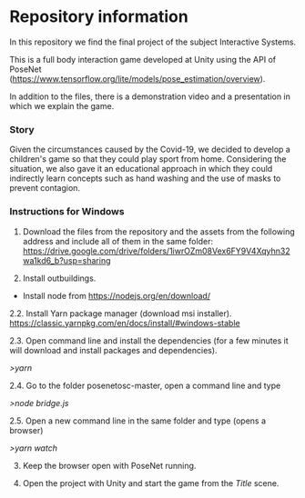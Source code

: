 # Repository information
In this repository we find the final project of the subject Interactive Systems.

This is a full body interaction game developed at Unity using the API of PoseNet (https://www.tensorflow.org/lite/models/pose_estimation/overview).

In addition to the files, there is a demonstration video and a presentation in which we explain the game.

### Story
Given the circumstances caused by the Covid-19, we decided to develop a children's game so that they could play sport from home. Considering the situation, we also gave it an educational approach in which they could indirectly learn concepts such as hand washing and the use of masks to prevent contagion.

### Instructions for Windows
1. Download the files from the repository and the assets from the following address and include all of them in the same folder: https://drive.google.com/drive/folders/1iwrOZm08Vex6FY9V4Xqyhn32wa1kd6_b?usp=sharing

2. Install outbuildings.

- Install node from https://nodejs.org/en/download/

2.2. Install Yarn package manager (download msi installer). https://classic.yarnpkg.com/en/docs/install/#windows-stable

2.3. Open command line and install the dependencies (for a few minutes it will download and install packages and dependencies).

*>yarn*

2.4. Go to the folder posenetosc-master, open a command line and type

*>node bridge.js*

2.5.  Open a new command line in the same folder and type (opens a browser)

*>yarn watch*

3. Keep the browser open with PoseNet running.

4. Open the project with Unity and start the game from the *Title* scene.
